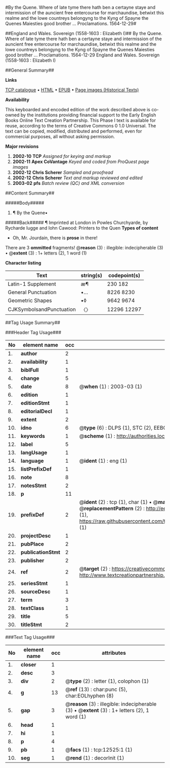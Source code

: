 #By the Quene. Where of late tyme there hath ben a certayne staye and intermission of the auncient free entercourse for marchaundise, betwixt this realme and the lowe countreys belongyng to the Kyng of Spayne the Quenes Maiesties good brother ... Proclamations. 1564-12-29#

##England and Wales. Sovereign (1558-1603 : Elizabeth I)##
By the Quene. Where of late tyme there hath ben a certayne staye and intermission of the auncient free entercourse for marchaundise, betwixt this realme and the lowe countreys belongyng to the Kyng of Spayne the Quenes Maiesties good brother ...
Proclamations. 1564-12-29
England and Wales. Sovereign (1558-1603 : Elizabeth I)

##General Summary##

**Links**

[TCP catalogue](http://www.ota.ox.ac.uk/tcp/)  • 
[HTML](http://tei.it.ox.ac.uk/tcp/Texts-HTML/free/A21/A21677.html)  • 
[EPUB](http://tei.it.ox.ac.uk/tcp/Texts-EPUB/free/A21/A21677.epub) • 
[Page images (Historical Texts)](https://data.historicaltexts.jisc.ac.uk/view?pubId=eebo-99847488e&pageId=eebo-99847488e-12525-1)

**Availability**

This keyboarded and encoded edition of the
	       work described above is co-owned by the institutions
	       providing financial support to the Early English Books
	       Online Text Creation Partnership. This Phase I text is
	       available for reuse, according to the terms of Creative
	       Commons 0 1.0 Universal. The text can be copied,
	       modified, distributed and performed, even for
	       commercial purposes, all without asking permission.

**Major revisions**

1. __2002-10__ __TCP__ *Assigned for keying and markup*
1. __2002-11__ __Apex CoVantage__ *Keyed and coded from ProQuest page images*
1. __2002-12__ __Chris Scherer__ *Sampled and proofread*
1. __2002-12__ __Chris Scherer__ *Text and markup reviewed and edited*
1. __2003-02__ __pfs__ *Batch review (QC) and XML conversion*

##Content Summary##

#####Body#####

1. ¶ By the Quene▪

#####Back#####
¶ Imprinted at London in Powles Churchyarde, by Rycharde Iugge and Iohn Cawood: Printers to the Quen
**Types of content**

  * Oh, Mr. Jourdain, there is **prose** in there!

There are 3 **ommitted** fragments! 
 @__reason__ (3) : illegible: indecipherable (3)  •  @__extent__ (3) : 1+ letters (2), 1 word (1)

**Character listing**


|Text|string(s)|codepoint(s)|
|---|---|---|
|Latin-1 Supplement|æ¶|230 182|
|General Punctuation|•…|8226 8230|
|Geometric Shapes|▪◊|9642 9674|
|CJKSymbolsandPunctuation|〈〉|12296 12297|

##Tag Usage Summary##

###Header Tag Usage###

|No|element name|occ|attributes|
|---|---|---|---|
|1.|__author__|2||
|2.|__availability__|1||
|3.|__biblFull__|1||
|4.|__change__|5||
|5.|__date__|8| @__when__ (1) : 2003-03 (1)|
|6.|__edition__|1||
|7.|__editionStmt__|1||
|8.|__editorialDecl__|1||
|9.|__extent__|2||
|10.|__idno__|6| @__type__ (6) : DLPS (1), STC (2), EEBO-CITATION (1), PROQUEST (1), VID (1)|
|11.|__keywords__|1| @__scheme__ (1) : http://authorities.loc.gov/ (1)|
|12.|__label__|5||
|13.|__langUsage__|1||
|14.|__language__|1| @__ident__ (1) : eng (1)|
|15.|__listPrefixDef__|1||
|16.|__note__|8||
|17.|__notesStmt__|2||
|18.|__p__|11||
|19.|__prefixDef__|2| @__ident__ (2) : tcp (1), char (1)  •  @__matchPattern__ (2) : ([0-9\-]+):([0-9IVX]+) (1), (.+) (1)  •  @__replacementPattern__ (2) : http://eebo.chadwyck.com/downloadtiff?vid=$1&page=$2 (1), https://raw.githubusercontent.com/textcreationpartnership/Texts/master/tcpchars.xml#$1 (1)|
|20.|__projectDesc__|1||
|21.|__pubPlace__|2||
|22.|__publicationStmt__|2||
|23.|__publisher__|2||
|24.|__ref__|2| @__target__ (2) : https://creativecommons.org/publicdomain/zero/1.0/ (1), http://www.textcreationpartnership.org/docs/. (1)|
|25.|__seriesStmt__|1||
|26.|__sourceDesc__|1||
|27.|__term__|3||
|28.|__textClass__|1||
|29.|__title__|5||
|30.|__titleStmt__|2||


###Text Tag Usage###

|No|element name|occ|attributes|
|---|---|---|---|
|1.|__closer__|1||
|2.|__desc__|3||
|3.|__div__|2| @__type__ (2) : letter (1), colophon (1)|
|4.|__g__|13| @__ref__ (13) : char:punc (5), char:EOLhyphen (8)|
|5.|__gap__|3| @__reason__ (3) : illegible: indecipherable (3)  •  @__extent__ (3) : 1+ letters (2), 1 word (1)|
|6.|__head__|1||
|7.|__hi__|1||
|8.|__p__|4||
|9.|__pb__|1| @__facs__ (1) : tcp:12525:1 (1)|
|10.|__seg__|1| @__rend__ (1) : decorInit (1)|
